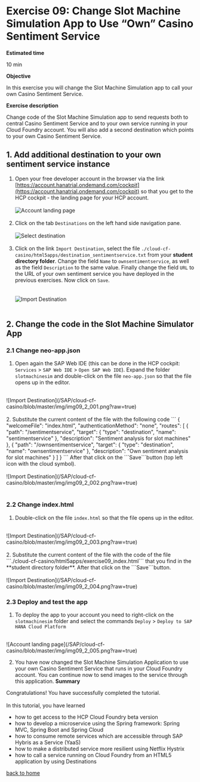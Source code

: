 # Exercise 09: Change Slot Machine Simulation App to Use “Own” Casino Sentiment Service  

**Estimated time**

10 min

**Objective**

In this exercise you will change the Slot Machine Simulation app to call your own Casino Sentiment Service.

**Exercise description**

Change code of the Slot Machine Simulation app to send requests both to central Casino Sentiment Service and to your own service running in your Cloud Foundry account. You will also add a second destination which points to your own Casino Sentiment Service.

## 1. Add additional destination to your own sentiment service instance

1. Open your free developer account in the browser via the link [https://account.hanatrial.ondemand.com/cockpit](https://account.hanatrial.ondemand.com/cockpit) so that you get to the HCP cockpit - the landing page for your HCP account.
<br><br>
![Account landing page](/SAP/cloud-cf-casino/blob/master/img/img02_1_001.png?raw=true)
<br><br>
2. Click on the tab ```Destinations``` on the left hand side navigation pane.
<br><br>
![Select destination](/SAP/cloud-cf-casino/blob/master/img/img09_1_001.png?raw=true)
<br><br>
3. Click on the link ```Import Destination```, select the file ```./cloud-cf-casino/html5apps/destination_sentimentservice.txt``` from your **student directory folder**. Change the field ```Name``` to ```ownsentimentservice```, as well as the field ```Description``` to the same value. Finally change the field ```URL``` to the URL of your own sentiment service you have deployed in the previous exercises. Now click on ```Save```.    
<br><br>
![Import Destination](/SAP/cloud-cf-casino/blob/master/img/img09_1_002.png?raw=true)
<br><br>

## 2. Change the code in the Slot Machine Simulator App
### 2.1 Change neo-app.json
1. Open again the SAP Web IDE (this can be done in the HCP cockpit: ```Services``` > ```SAP Web IDE``` > ```Open SAP Web IDE```). Expand the folder ```slotmachinesim``` and double-click on the file ```neo-app.json``` so that the file opens up in the editor.   
<br>
![Import Destination](/SAP/cloud-cf-casino/blob/master/img/img09_2_001.png?raw=true)
<br><br>
2. Substitute the current content of the file with the following code
```   
{
  "welcomeFile": "index.html",
  "authenticationMethod": "none",
  "routes": [
    {
      "path": "/sentimentservice",
      "target": {
        "type": "destination",
        "name": "sentimentservice"
      },
      "description": "Sentiment analysis for slot machines"
    },
    {
      "path": "/ownsentimentservice",
      "target": {
        "type": "destination",
        "name": "ownsentimentservice"
      },
      "description": "Own sentiment analysis for slot machines"
    }
  ]
}
```
After that click on the ```Save```button (top left icon with the cloud symbol).
<br><br>
![Import Destination](/SAP/cloud-cf-casino/blob/master/img/img09_2_002.png?raw=true)
<br><br>

### 2.2 Change index.html
1. Double-click on the file ```index.html``` so that the file opens up in the editor.   
<br>
![Import Destination](/SAP/cloud-cf-casino/blob/master/img/img09_2_003.png?raw=true)
<br><br>
2. Substitute the current content of the file with the code of the file ```./cloud-cf-casino/html5apps/exercise09_index.html``` that you find in the **student directory folder**. After that click on the ```Save```button.
<br><br>
![Import Destination](/SAP/cloud-cf-casino/blob/master/img/img09_2_004.png?raw=true)
<br>

### 2.3 Deploy and test the app
1. To deploy the app to your account you need to right-click on the ```slotmachinesim``` folder and select the commands ```Deploy``` > ```Deploy to SAP HANA Cloud Platform```   
<br>
![Account landing page](/SAP/cloud-cf-casino/blob/master/img/img09_2_005.png?raw=true)
<br>

2. You have now changed the Slot Machine Simulation Application to use your own Casino Sentiment Service that runs in your Cloud Foundry account. You can continue now to send images to the service through this application.
**Summary**

Congratulations! You have successfully completed the tutorial.
<br><br>
In this tutorial, you have learned
* how to get access to the HCP Cloud Foundry beta version
* how to develop a microservice using the Spring framework: Spring MVC, Spring Boot and Spring Cloud
* how to consume remote services which are accessible through SAP Hybris as a Service (YaaS)
* how to make a distributed service more resilient using Netflix Hystrix
* how to call a service running on Cloud Foundry from an HTML5 application by using Destinations  

[back to home](../../../../)
